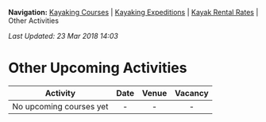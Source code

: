 **Navigation:** [Kayaking Courses](index) &#124; [Kayaking Expeditions](expedition) &#124; [Kayak Rental Rates](rental) &#124; Other Activities

_Last Updated: 23 Mar 2018 14:03_
# Other Upcoming Activities

Activity | Date | Venue | Vacancy
:---:|:---:|:---:|:---:
No upcoming courses yet|-|-|-


